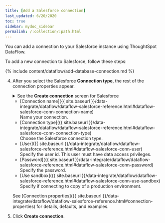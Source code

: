 ```yaml
---
title: [Add a Salesforce connection]
last_updated: 6/20/2020
toc: true
sidebar: mydoc_sidebar
permalink: /:collection/:path.html
---
```

You can add a connection to your Salesforce instance using ThoughtSpot DataFlow.

To add a new connection to Salesforce, follow these steps:

{% include content/dataflow/add-database-connection.md %}

4. After you select the Salesforce **Connection type**, the rest of the connection properties appear.

   <details>
    <summary>See the <strong>Create connection</strong> screen for Salesforce</summary>
    <p>
     <img src="../../images/dataflow-salesforce-create.png" alt="Create Salesforce connection" /></p>
   </details>

    * [Connection name]({{ site.baseurl }}/data-integrate/dataflow/dataflow-salesforce-reference.html#dataflow-salesforce-conn-connection-name)<br/>Name your connection.
    * [Connection type]({{ site.baseurl }}/data-integrate/dataflow/dataflow-salesforce-reference.html#dataflow-salesforce-conn-connection-type)<br/>Choose the Salesforce connection type.
    * [User]({{ site.baseurl }}/data-integrate/dataflow/dataflow-salesforce-reference.html#dataflow-salesforce-conn-user)<br/>Specify the user id. This user must have data access privileges.
    * [Password]({{ site.baseurl }}/data-integrate/dataflow/dataflow-salesforce-reference.html#dataflow-salesforce-conn-password)<br/>Specify the password.
    * [Use sandbox]({{ site.baseurl }}/data-integrate/dataflow/dataflow-salesforce-reference.html#dataflow-salesforce-conn-use-sandbox)<br/>Specify if connecting to copy of a production environment.

   See [Connection properties]({{ site.baseurl }}/data-integrate/dataflow/dataflow-salesforce-reference.html#connection-properties) for details, defaults, and examples.

5. Click **Create connection**.   
